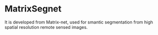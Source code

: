 # MatrixSegnet
It is developed from Matrix-net, used for smantic segmentation from high spatial resolution remote sensed images.
